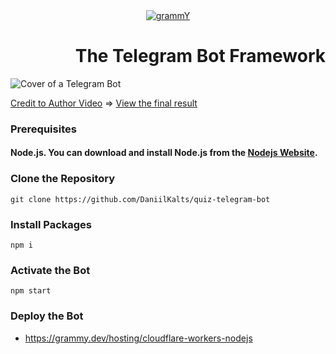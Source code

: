 <div align="center"><a href="https://grammy.dev"><img src="https://github.com/DaniilKalts/quiz-telegram-bot/assets/109500182/cae6aeb3-5cdc-4c0c-a01e-1ccdd1659095" alt="grammY"></a></h1></div>

<div align="right">

# The Telegram Bot Framework

</div>

![Cover of a Telegram Bot](https://github.com/DaniilKalts/quiz-telegram-bot/assets/109500182/5c471f76-3da7-4d8f-9b6e-89383303cacf)

[Credit to Author Video](https://www.youtube.com/watch?v=BQr9u6Bb_mE)
=>
[View the final result](https://web.telegram.org/k/#@FrontendPreparationInterviewBot)

### Prerequisites

#### Node.js. You can download and install Node.js from the [Nodejs Website](https://nodejs.org/en/download).

### Clone the Repository

```
git clone https://github.com/DaniilKalts/quiz-telegram-bot
```

### Install Packages

```
npm i
```

### Activate the Bot

```
npm start
```

### Deploy the Bot

- https://grammy.dev/hosting/cloudflare-workers-nodejs
